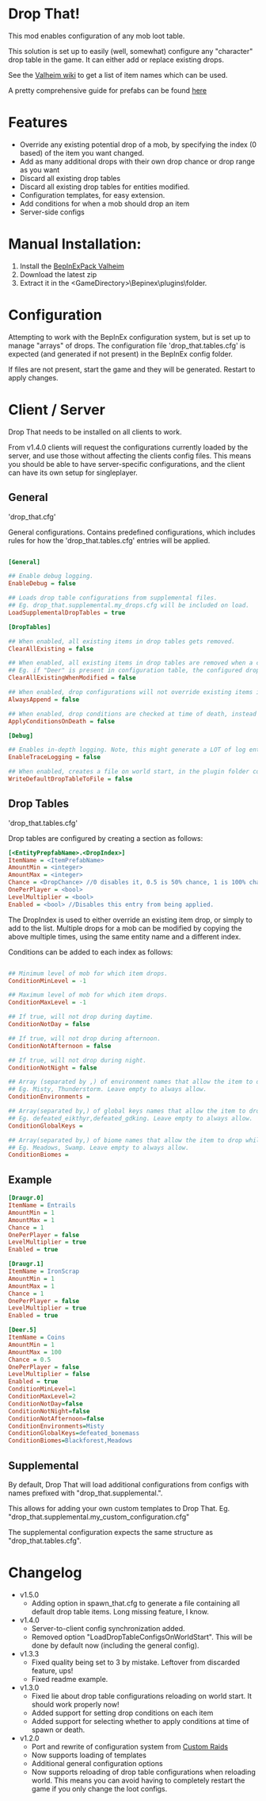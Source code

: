 # Drop That! 

This mod enables configuration of any mob loot table.

This solution is set up to easily (well, somewhat) configure any "character" drop table in the game. It can either add or replace existing drops.

See the [Valheim wiki](https://github.com/Valheim-Modding/Wiki/wiki/ObjectDB-Table) to get a list of item names which can be used.

A pretty comprehensive guide for prefabs can be found [here](https://gist.github.com/Sonata26/e2b85d53e125fb40081b18e2aee6d584)

# Features

- Override any existing potential drop of a mob, by specifying the index (0 based) of the item you want changed.
- Add as many additional drops with their own drop chance or drop range as you want
- Discard all existing drop tables
- Discard all existing drop tables for entities modified.
- Configuration templates, for easy extension.
- Add conditions for when a mob should drop an item
- Server-side configs

# Manual Installation:

1. Install the [BepInExPack Valheim](https://valheim.thunderstore.io/package/denikson/BepInExPack_Valheim/)
2. Download the latest zip
3. Extract it in the \<GameDirectory\>\Bepinex\plugins\folder.

# Configuration

Attempting to work with the BepInEx configuration system, but is set up to manage "arrays" of drops.
The configuration file 'drop_that.tables.cfg' is expected (and generated if not present) in the BepInEx config folder.

If files are not present, start the game and they will be generated.
Restart to apply changes.

# Client / Server

Drop That needs to be installed on all clients to work.

From v1.4.0 clients will request the configurations currently loaded by the server, and use those without affecting the clients config files.
This means you should be able to have server-specific configurations, and the client can have its own setup for singleplayer.

## General

'drop_that.cfg'

General configurations. Contains predefined configurations, which includes rules for how the 'drop_that.tables.cfg' entries will be applied.

``` INI

[General]

## Enable debug logging.
EnableDebug = false

## Loads drop table configurations from supplemental files.
## Eg. drop_that.supplemental.my_drops.cfg will be included on load.
LoadSupplementalDropTables = true

[DropTables]

## When enabled, all existing items in drop tables gets removed.
ClearAllExisting = false

## When enabled, all existing items in drop tables are removed when a configuration for that entity exist. 
## Eg. if "Deer" is present in configuration table, the configured drops will be the only drops for "Deer".
ClearAllExistingWhenModified = false

## When enabled, drop configurations will not override existing items if their indexes match.
AlwaysAppend = false

## When enabled, drop conditions are checked at time of death, instead of at time of spawn.
ApplyConditionsOnDeath = false

[Debug]

## Enables in-depth logging. Note, this might generate a LOT of log entries.
EnableTraceLogging = false

## When enabled, creates a file on world start, in the plugin folder containing the default mob drop tables.
WriteDefaultDropTableToFile = false

```

## Drop Tables 

'drop_that.tables.cfg'

Drop tables are configured by creating a section as follows:

``` INI
[<EntityPrepfabName>.<DropIndex>]
ItemName = <ItemPrefabName>
AmountMin = <integer>
AmountMax = <integer>
Chance = <DropChance> //0 disables it, 0.5 is 50% chance, 1 is 100% chance.
OnePerPlayer = <bool>
LevelMultiplier = <bool>
Enabled = <bool> //Disables this entry from being applied.
```
The DropIndex is used to either override an existing item drop, or simply to add to the list.
Multiple drops for a mob can be modified by copying the above multiple times, using the same entity name and a different index.

Conditions can be added to each index as follows:

``` INI

## Minimum level of mob for which item drops.
ConditionMinLevel = -1

## Maximum level of mob for which item drops.
ConditionMaxLevel = -1 

## If true, will not drop during daytime.
ConditionNotDay = false

## If true, will not drop during afternoon.
ConditionNotAfternoon = false

## If true, will not drop during night.
ConditionNotNight = false 

## Array (separated by ,) of environment names that allow the item to drop while they are active.
## Eg. Misty, Thunderstorm. Leave empty to always allow.
ConditionEnvironments = 

## Array(separated by,) of global keys names that allow the item to drop while they are active.
## Eg. defeated_eikthyr,defeated_gdking. Leave empty to always allow.
ConditionGlobalKeys = 

## Array(separated by,) of biome names that allow the item to drop while they are active.
## Eg. Meadows, Swamp. Leave empty to always allow.
ConditionBiomes = 
```
  
## Example

``` INI
[Draugr.0]
ItemName = Entrails
AmountMin = 1
AmountMax = 1
Chance = 1
OnePerPlayer = false
LevelMultiplier = true
Enabled = true

[Draugr.1]
ItemName = IronScrap
AmountMin = 1
AmountMax = 1
Chance = 1
OnePerPlayer = false
LevelMultiplier = true
Enabled = true

[Deer.5]
ItemName = Coins
AmountMin = 1
AmountMax = 100
Chance = 0.5
OnePerPlayer = false
LevelMultiplier = false
Enabled = true
ConditionMinLevel=1
ConditionMaxLevel=2
ConditionNotDay=false
ConditionNotNight=false
ConditionNotAfternoon=false
ConditionEnvironments=Misty
ConditionGlobalKeys=defeated_bonemass
ConditionBiomes=Blackforest,Meadows
```

## Supplemental

By default, Drop That will load additional configurations from configs with names prefixed with "drop_that.supplemental.".

This allows for adding your own custom templates to Drop That. Eg. "drop_that.supplemental.my_custom_configuration.cfg"

The supplemental configuration expects the same structure as "drop_that.tables.cfg".

# Changelog
- v1.5.0
	- Adding option in spawn_that.cfg to generate a file containing all default drop table items. Long missing feature, I know.
- v1.4.0
	- Server-to-client config synchronization added.
	- Removed option "LoadDropTableConfigsOnWorldStart". This will be done by default now (including the general config).
- v1.3.3
	- Fixed quality being set to 3 by mistake. Leftover from discarded feature, ups!
	- Fixed readme example.
- v1.3.0
	- Fixed lie about drop table configurations reloading on world start. It should work properly now!
	- Added support for setting drop conditions on each item
	- Added support for selecting whether to apply conditions at time of spawn or death.
- v1.2.0
	- Port and rewrite of configuration system from [Custom Raids](https://valheim.thunderstore.io/package/ASharpPen/Custom_Raids/)
	- Now supports loading of templates
	- Additional general configuration options
	- Now supports reloading of drop table configurations when reloading world. This means you can avoid having to completely restart the game if you only change the loot configs.